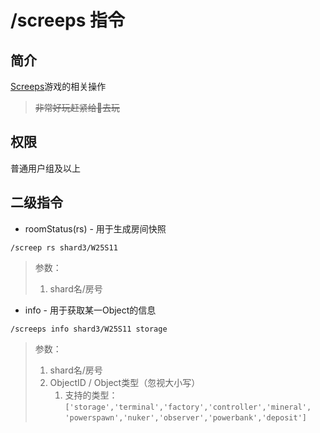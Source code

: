# /screeps 指令

## 简介

[Screeps](https://screeps.com)游戏的相关操作

> ~~非常好玩赶紧给👴去玩~~

## 权限

普通用户组及以上

## 二级指令

* roomStatus\(rs\)  - 用于生成房间快照 

```
/screep rs shard3/W25S11
```

> 参数：
>
> 1. shard名/房号

* info  - 用于获取某一Object的信息

```
/screeps info shard3/W25S11 storage
```

> 参数：
>
> 1. shard名/房号
> 2. ObjectID / Object类型（忽视大小写） 
>    1. 支持的类型：
>       `['storage','terminal','factory','controller','mineral',`
>       `'powerspawn','nuker','observer','powerbank','deposit']`



